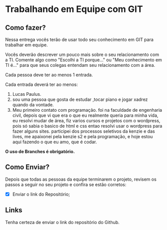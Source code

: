 # Trabalhando em Equipe com GIT

## Como fazer?

Nessa entrega vocês terão de usar todo seu conhecimento em GIT para trabalhar em equipe.

Vocês deverão descrever um pouco mais sobre o seu relacionamento com a TI. Comente algo como "Escolhi a TI porque..." ou "Meu conhecimento em TI é..." para que seus colegas entendam seu relacionamento com a área.

Cada pessoa deve ter ao menos 1 entrada.


Cada entrada deverá ter ao menos:
1. Lucas Paulus.
2. sou uma pessoa que gosta de estudar ,tocar piano e jogar xadrez quando da vontade.
3. Meu primeiro contato com programação. foi na faculdade de engenharia civil, depois que vi que era o que eu realmente queria para minha vida, eu resolvi mudar de área, fiz varios cursos e projetos com o wordpress, pois só sabia o basico de html e css entao resolvi usar o wordpress para fazer alguns sites. participei dos processos seletivos da kenzie e das lives, me apaixonei pela kenzie s2 e pela programação, e hoje estou aqui fazendo o que eu amo, que é codar.

__O uso de Branches é obrigatório.__

## Como Enviar?

Depois que todas as pessoas da equipe terminarem o projeto, revisem os passos a seguir no seu projeto e confira se estão corretos:

- [x] Enviar o link do Repositório;


## Links

Tenha certeza de enviar o link do repositório do Github.
